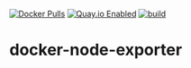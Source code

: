 [![Docker Pulls](https://badgen.net/docker/pulls/noenv/node-exporter)](https://hub.docker.com/r/noenv/node-exporter)
[![Quay.io Enabled](https://badgen.net/badge/quay%20pulls/enabled/green)](https://quay.io/repository/noenv/node-exporter)
[![build](https://github.com/NoEnv/docker-node-exporter/actions/workflows/build.yml/badge.svg)](https://github.com/NoEnv/docker-node-exporter/actions/workflows/build.yml)

# docker-node-exporter
